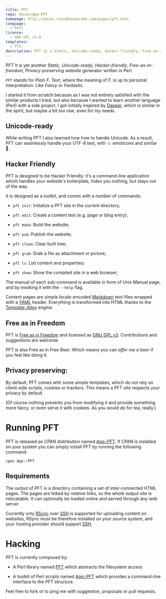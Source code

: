 ```yaml
---
title: PFT
repo: dacav/App-PFT
homepage: http://dacav.roundhousecode.com/pages/pft.html
language:
  - Perl
license:
  - GNU GPL v3.0
templates:
  - TT3
description: PFT is a Static, Unicode-ready, Hacker-friendly, Free-as-in-freedom, Privacy-preserving website generator written in Perl.
---
```


PFT It is yet another _Static_, _Unicode-ready_, _Hacker-friendly_,
_Free-as-in-freedom_, _Privacy-preserving_ website generator written in
Perl.

`PFT` stands for *Plain F. Text*, where the meaning of *F.* is up to
personal interpretation. Like *Fancy* or *Fantastic*.

I started it from scratch because as I was not entirely satisfied with the
similar products I tried, but also because I wanted to learn another
language (Perl) with a side project. I got initially inspired by
[Dapper][], which is similar in the spirit, but maybe a bit *too raw*,
even for my needs.

## Unicode-ready

While writing PFT I also learned how how to handle Unicode. As a result,
PFT can seamlessly handle your UTF-8 text, with ☺ emoticons and
similar 💩.

## Hacker Friendly

PFT is designed to be Hacker Friendly: it's a command-line application
which handles your website's boilerplate, hides you nothing, but stays out
of the way.

It is designed as a toolkit, and comes with a number of commands:

* `pft init`: Initialize a PFT site in the current directory;

* `pft edit`: Create a content text (e.g. page or blog entry);

* `pft make`: Build the website;

* `pft pub`: Publish the website;

* `pft clean`: Clear built tree;

* `pft grab`: Grab a file as attachment or picture;

* `pft ls`: List content and properties;

* `pft show`: Show the compiled site in a web browser;

The manual of each sub-command is available in form of Unix Manual page,
and by invoking it with the `--help` flag.

Content pages are simple locale-encoded [Markdown][] text-files wrapped
with a [YAML][] header.  Everything is transformed into HTML thanks to the
[Template::Alloy][Alloy] engine. 

## Free as in Freedom

PFT is [Free as in Freedom][Free] and licensed as [GNU GPL v3][GPL3].
Contributions and suggestions are welcome.

PFT is also Free as in Free Beer. Which means you can *offer me a beer* if
you feel like doing it.

## Privacy preserving:

By default, PFT comes with some simple templates, which do not rely on
client-side scripts, cookies or trackers. This means a PFT site respects
your privacy by default.

(Of course nothing prevents you from modifying it and provide something
more fancy, or even serve it with cookies. As you would do for tea,
really.)

# Running PFT

PFT is released as *CPAN* distribution named [App::PFT][]. If CPAN is
installed on your system you can simply install PFT by running the
following command:

    cpan App::PFT

## Requirements

The output of PFT is a directory containing a set of inter-connected HTML
pages. The pages are linked by relative links, so the whole output site is
relocatable. It can optionally be loaded online and served through any web
server.

Currently only [RSync][] over [SSH][] is supported for uploading content
on websites, RSync must be therefore installed on your source system, and
your hosting provider should support [SSH][].

# Hacking

PFT is currently composed by:

- A Perl library named [PFT][github_pft] which abstracts the filesystem
  access

- A toolkit of Perl scripts named [App::PFT][github_app_pft] which
  provides a command-line interface to the _PFT_ structure.

Feel free to fork or to ping me with suggestion, proposals or pull
requests.

[App::PFT]: https://metacpan.org/release/App-PFT
[Static]: https://www.staticgen.com/
[Free]: https://en.wikipedia.org/wiki/Free_software_movement
[GPL3]: https://www.gnu.org/licenses/gpl.html
[Dapper]: https://www.staticgen.com/dapper
[Alloy]: https://metacpan.org/pod/Template::Alloy
[Markdown]: https://daringfireball.net/projects/markdown/
[YAML]: http://yaml.org/
[RSync]: https://rsync.samba.org/
[SSH]: http://www.openssh.com/
[CPAN]: http://cpan.org/
[github_pft]: https://github.com/dacav/pft
[github_app_pft]: https://github.com/dacav/app-pft
